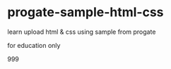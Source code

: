 # progate-sample-html-css

learn upload html & css using sample from progate

for education only

999
